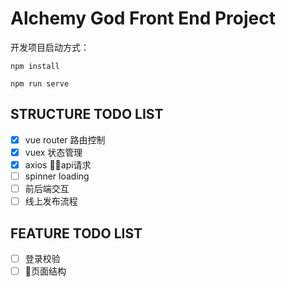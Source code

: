 # Alchemy God Front End Project
开发项目启动方式：
```
npm install
  
npm run serve
```
## STRUCTURE TODO LIST
 
- [x] vue router 路由控制
- [x] vuex 状态管理
- [x] axios api请求
- [ ] spinner loading
- [ ] 前后端交互
- [ ] 线上发布流程

## FEATURE TODO LIST

- [ ] 登录校验
- [ ] 页面结构